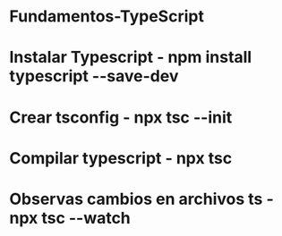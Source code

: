 # Fundamentos-TypeScript
# Instalar Typescript - npm install typescript --save-dev
# Crear tsconfig - npx tsc --init
# Compilar typescript - npx tsc
# Observas cambios en archivos ts - npx tsc --watch
